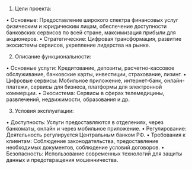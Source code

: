 1. Цели проекта:

•  Основные: Предоставление широкого спектра финансовых услуг физическим и юридическим лицам, обеспечение доступности банковских сервисов по всей стране, максимизация прибыли для акционеров.
•  Стратегические: Цифровая трансформация, развитие экосистемы сервисов, укрепление лидерства на рынке.

2. Описание функциональности:

•  Основные услуги: Кредитование, депозиты, расчетно-кассовое обслуживание, банковские карты, инвестиции, страхование, лизинг.
•  Цифровые сервисы: Мобильное приложение, интернет-банк, онлайн-платежи, сервисы для бизнеса, платформы для электронной коммерции.
•  Экосистема: Сервисы в сферах телемедицины, развлечений, недвижимости, образования и др.

3. Условия эксплуатации:

•  Доступность: Услуги предоставляются в отделениях, через банкоматы, онлайн и через мобильное приложение.
•  Регулирование: Деятельность регулируется Центральным банком РФ.
•  Требования к клиентам: Соблюдение законодательства, предоставление необходимых документов, соблюдение условий договоров.
•  Безопасность: Использование современных технологий для защиты данных и предотвращения мошенничества.
